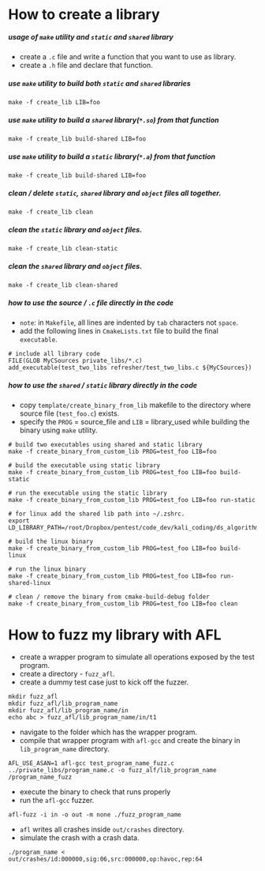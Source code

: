 # How to create a library

##### usage of `make` utility and `static` and `shared` library

- create a `.c` file and write a function that you want to use as library.
- create a `.h` file and declare that function.

##### use `make` utility to build both `static` and `shared` libraries
```
make -f create_lib LIB=foo
```

##### use `make` utility to build a `shared` library(`*.so`) from that function
```
make -f create_lib build-shared LIB=foo
```

##### use `make` utility to build a `static` library(`*.a`) from that function
```
make -f create_lib build-shared LIB=foo
```

##### clean / delete `static`, `shared` library and `object` files all together.
```
make -f create_lib clean
```
##### clean the `static` library and `object` files.
```
make -f create_lib clean-static
```

##### clean the `shared` library and `object` files.
```
make -f create_lib clean-shared
```

##### how to use the source / `.c` file directly in the code
- `note`: in `Makefile`, all lines are indented by `tab` characters not `space`.
- add the following lines in `CmakeLists.txt` file to build the final `executable`.
```
# include all library code
FILE(GLOB MyCSources private_libs/*.c)
add_executable(test_two_libs refresher/test_two_libs.c ${MyCSources})
```

##### how to use the `shared` / `static` library directly in the code
- copy `template/create_binary_from_lib` makefile to the directory where source file (`test_foo.c`) exists.
- specify the `PROG` = source_file and `LIB` = library_used while building the binary using `make` utility.
```
# build two executables using shared and static library
make -f create_binary_from_custom_lib PROG=test_foo LIB=foo

# build the executable using static library 
make -f create_binary_from_custom_lib PROG=test_foo LIB=foo build-static

# run the executable using the static library 
make -f create_binary_from_custom_lib PROG=test_foo LIB=foo run-static

# for linux add the shared lib path into ~/.zshrc.
export LD_LIBRARY_PATH=/root/Dropbox/pentest/code_dev/kali_coding/ds_algorithm/private_libs/shared

# build the linux binary
make -f create_binary_from_custom_lib PROG=test_foo LIB=foo build-linux

# run the linux binary
make -f create_binary_from_custom_lib PROG=test_foo LIB=foo run-shared-linux

# clean / remove the binary from cmake-build-debug folder
make -f create_binary_from_custom_lib PROG=test_foo LIB=foo clean
```

# How to fuzz my library with AFL

- create a wrapper program to simulate all operations exposed by the test program.
- create a directory - `fuzz_afl`.
- create a dummy test case just to kick off the fuzzer. 
```
mkdir fuzz_afl
mkdir fuzz_afl/lib_program_name
mkdir fuzz_afl/lib_program_name/in
echo abc > fuzz_afl/lib_program_name/in/t1
```
- navigate to the folder which has the wrapper program.
- compile that wrapper program with `afl-gcc` and create the binary in `lib_program_name` directory.
```
AFL_USE_ASAN=1 afl-gcc test_program_name_fuzz.c ../private_libs/program_name.c -o fuzz_alf/lib_program_name
/program_name_fuzz
```
- execute the binary to check that runs properly
- run the `afl-gcc` fuzzer.
```
afl-fuzz -i in -o out -m none ./fuzz_program_name
```
- `afl` writes all crashes inside `out/crashes` directory. 
- simulate the crash with a crash data.
```
./program_name < out/crashes/id:000000,sig:06,src:000000,op:havoc,rep:64
```